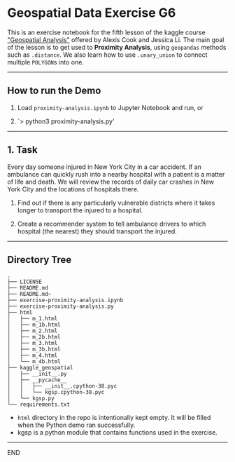 # Geospatial Data Exercise G6

This is an exercise notebook for the fifth lesson of the kaggle course
["Geospatial Analysis"](https://www.kaggle.com/learn/geospatial-analysis)
offered by Alexis Cook and Jessica Li. The main goal of the lesson is
to get used to __Proximity Analysis__, using `geopandas` methods such as
`.distance`. We also learn how to use 
`.unary_union` to connect multiple `POLYGON`s into one.

------------------------------------------------------------------
## How to run the Demo

1. Load `proximity-analysis.ipynb` to Jupyter Notebook and run, or

2. `> python3 proximity-analysis.py'

------------------------------------------------------------------
## 1. Task


   Every day someone injured in New York City in a car accident.
   If an ambulance can quickly rush into a nearby hospital with a patient
   is a matter of life and death. We will review the records of daily car
   crashes in New York City and the locations of hospitals there.

 1. Find out if there is any particularly vulnerable districts where
    it takes longer to transport the injured to a hospital.

 2. Create a recommender system to tell ambulance drivers
    to which hospital (the nearest) they should transport the injured.


------------------------------------------------------------------
## Directory Tree
```
.
├── LICENSE
├── README.md
├── README.md~
├── exercise-proximity-analysis.ipynb
├── exercise-proximity-analysis.py
├── html
│   ├── m_1.html
│   ├── m_1b.html
│   ├── m_2.html
│   ├── m_2b.html
│   ├── m_3.html
│   ├── m_3b.html
│   ├── m_4.html
│   └── m_4b.html
├── kaggle_geospatial
│   ├── __init__.py
│   ├── __pycache__
│   │   ├── __init__.cpython-38.pyc
│   │   └── kgsp.cpython-38.pyc
│   └── kgsp.py
└── requirements.txt

```
* `html` directory in the repo is intentionally kept empty. It will be
   filled when the Python demo ran successfully. 
* kgsp is a python module that contains functions used in the exercise. 
------------------------------------------------------------------
END

